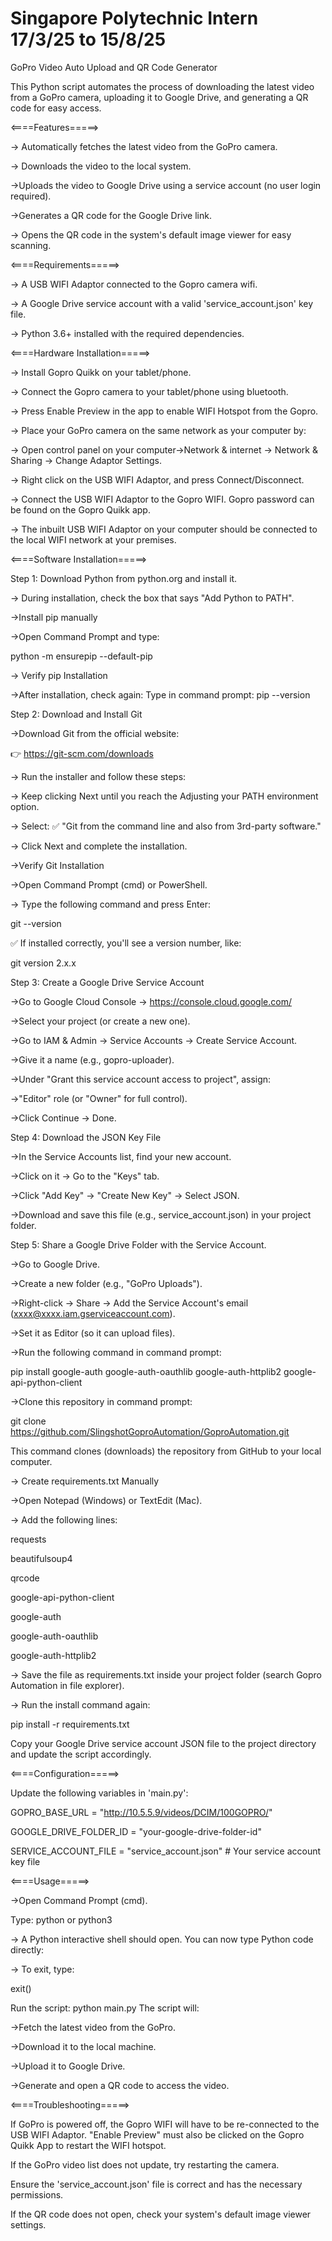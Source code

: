 # Singapore Polytechnic Intern 17/3/25 to 15/8/25

GoPro Video Auto Upload and QR Code Generator

This Python script automates the process of downloading the latest video from a GoPro camera, uploading it to Google Drive, and generating a QR code for easy access.

<====Features=====>

-> Automatically fetches the latest video from the GoPro camera.

-> Downloads the video to the local system.

->Uploads the video to Google Drive using a service account (no user login required).

->Generates a QR code for the Google Drive link.

-> Opens the QR code in the system's default image viewer for easy scanning.

<====Requirements=====>

-> A USB WIFI Adaptor connected to the Gopro camera wifi.

-> A Google Drive service account with a valid 'service_account.json' key file.

-> Python 3.6+ installed with the required dependencies.

<====Hardware Installation=====>

-> Install Gopro Quikk on your tablet/phone. 

-> Connect the Gopro camera to your tablet/phone using bluetooth. 

-> Press Enable Preview in the app to enable WIFI Hotspot from the Gopro.

-> Place your GoPro camera on the same network as your computer by:

-> Open control panel on your computer->Network & internet -> Network & Sharing -> Change Adaptor Settings.

-> Right click on the USB WIFI Adaptor, and press Connect/Disconnect. 

-> Connect the USB WIFI Adaptor to the Gopro WIFI. Gopro password can be found on the Gopro Quikk app.

-> The inbuilt USB WIFI Adaptor on your computer should be connected to the local WIFI network at your premises.

<====Software Installation=====>

Step 1: Download Python from python.org and install it.

-> During installation, check the box that says "Add Python to PATH".

->Install pip manually

->Open Command Prompt and type:

python -m ensurepip --default-pip

-> Verify pip Installation

->After installation, check again:
Type in command prompt: pip --version

Step 2: Download and Install Git

->Download Git from the official website:

👉 https://git-scm.com/downloads

-> Run the installer and follow these steps:

-> Keep clicking Next until you reach the Adjusting your PATH environment option.

-> Select: ✅ "Git from the command line and also from 3rd-party software."

-> Click Next and complete the installation.

->Verify Git Installation

->Open Command Prompt (cmd) or PowerShell.

-> Type the following command and press Enter:

git --version

✅ If installed correctly, you'll see a version number, like:

git version 2.x.x

Step 3: Create a Google Drive Service Account

->Go to Google Cloud Console → https://console.cloud.google.com/

->Select your project (or create a new one).

->Go to IAM & Admin → Service Accounts → Create Service Account.

->Give it a name (e.g., gopro-uploader).

->Under "Grant this service account access to project", assign:

->"Editor" role (or "Owner" for full control).

->Click Continue → Done.

Step 4:  Download the JSON Key File

->In the Service Accounts list, find your new account.

->Click on it → Go to the "Keys" tab.

->Click "Add Key" → "Create New Key" → Select JSON.

->Download and save this file (e.g., service_account.json) in your project folder.

Step 5: Share a Google Drive Folder with the Service Account.

->Go to Google Drive.

->Create a new folder (e.g., "GoPro Uploads").

->Right-click → Share → Add the Service Account's email (xxxx@xxxx.iam.gserviceaccount.com).

->Set it as Editor (so it can upload files).

->Run the following command in command prompt:

pip install google-auth google-auth-oauthlib google-auth-httplib2 google-api-python-client

->Clone this repository in command prompt:

git clone https://github.com/SlingshotGoproAutomation/GoproAutomation.git

This command clones (downloads) the repository from GitHub to your local computer.

-> Create requirements.txt Manually

->Open Notepad (Windows) or TextEdit (Mac).

-> Add the following lines:

requests

beautifulsoup4

qrcode

google-api-python-client

google-auth

google-auth-oauthlib

google-auth-httplib2

-> Save the file as requirements.txt inside your project folder (search Gopro Automation in file explorer).

-> Run the install command again:

pip install -r requirements.txt

Copy your Google Drive service account JSON file to the project directory and update the script accordingly.


<====Configuration=====>

Update the following variables in 'main.py':

GOPRO_BASE_URL = "http://10.5.5.9/videos/DCIM/100GOPRO/"

GOOGLE_DRIVE_FOLDER_ID = "your-google-drive-folder-id"

SERVICE_ACCOUNT_FILE = "service_account.json"  # Your service account key file

<====Usage=====>

->Open Command Prompt (cmd).

Type: python
or python3

-> A Python interactive shell should open. You can now type Python code directly:

-> To exit, type:

exit()

Run the script:
python main.py
The script will:

->Fetch the latest video from the GoPro.

->Download it to the local machine.

->Upload it to Google Drive.

->Generate and open a QR code to access the video.

<====Troubleshooting=====>

If GoPro is powered off, the Gopro WIFI will have to be re-connected to the USB WIFI Adaptor. "Enable Preview" must also be clicked on the Gopro Quikk App to restart the WIFI hotspot.

If the GoPro video list does not update, try restarting the camera.

Ensure the 'service_account.json' file is correct and has the necessary permissions.

If the QR code does not open, check your system's default image viewer settings.
